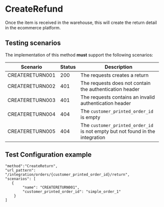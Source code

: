 # CreateRefund

Once the item is received in the warehouse, this will create the return detail in the ecommerce platform.

## Testing scenarios

The implementation of this method **must** support the following scenarios:

| Scenario | Status | Description |
| -------- | ------ | ----------- |
| CREATERETURN001 | 200 | The requests creates a return |
| CREATERETURN002 | 401 | The requests does not contain the authentication header |
| CREATERETURN003 | 401 | The requests contains an invalid authentication header |
| CREATERETURN004 | 404 | The `customer_printed_order_id` is empty |
| CREATERETURN005 | 404 | The `customer_printed_order_id` is not empty but not found in the integration |


## Test Configuration example

```
"method":"CreateReturn",
"url_pattern": "/integration/orders/{customer_printed_order_id}/return",
"scenarios": [
   {
        "name": "CREATERETURN001",
        "customer_printed_order_id": "simple_order_1"
    }
]
```


